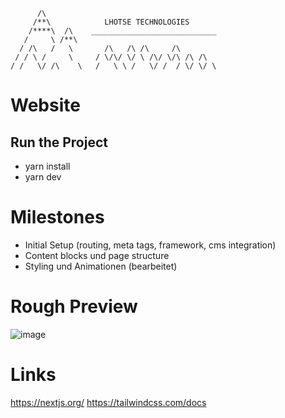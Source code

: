 
          /\                      
         /**\            LHOTSE TECHNOLOGIES
        /****\  /\    ____________________________
       /     \ /**\
      / /\   /   \       /\   /\ /\     /\
     / / \ /     \     / \/\/ \/ \ /\/ \/\ /\ /\
    / /   \/ /\    \   /   \ \ /   \/ /  / \/ \/ \

# Website

## Run the Project
- yarn install
- yarn dev

# Milestones
- Initial Setup (routing, meta tags, framework, cms integration)
- Content blocks und page structure
- Styling und Animationen  (bearbeitet) 

# Rough Preview

![image](https://user-images.githubusercontent.com/7131243/115385339-52420b80-a1d8-11eb-9cf1-7b18f49c5aa9.png)


# Links
https://nextjs.org/
https://tailwindcss.com/docs
